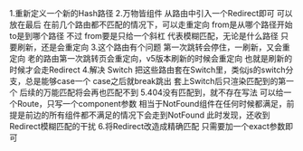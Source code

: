 1.重新定义一个新的Hash路径
2.万物皆组件
    从路由中引入一个Redirect即可
    可以放在最后
        在前几个路由都不匹配的情况下，可以走重定向
        <Redirect from="" to="" />
            from是从哪个路径开始 to是到哪个路径
                不过 from要是只给一个斜杠 代表模糊匹配，无论是什么路径
                    只要刷新，还是会重定向
3.这个路由有个问题
    第一次跳转会停住，一刷新，又会重定向
        老的路由第一次跳转页会重定向，v5版本刷新的时候会重定向
            也就是刷新的时候才会走Redirect
4.解决
    Switch
    把这些路由套在Switch里，类似js的switch分支，总是能够case一个
        case之后就break跳出
        套上Switch后只渲染匹配到的第一个
            后续的万能匹配将会再也匹配不到
5.404没有匹配到，就不存在写法
    可以给一个Route，只写一个component参数
    相当于NotFound组件在任何时候都满足，前提是前边的所有组件都不满足的情况下会走到NotFound
        此时发现，还收到Redirect模糊匹配的干扰
6.将Redirect改造成精确匹配
    只需要加一个exact参数即可